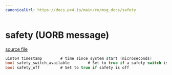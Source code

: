 ```yaml
---
canonicalUrl: https://docs.px4.io/main/ru/msg_docs/safety
---
```


# safety (UORB message)



[source file](https://github.com/PX4/PX4-Autopilot/blob/release/1.13/msg/safety.msg)

```c
uint64 timestamp        # time since system start (microseconds)
bool safety_switch_available        # Set to true if a safety switch is connected
bool safety_off         # Set to true if safety is off

```

